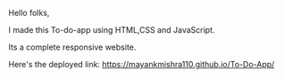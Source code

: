 Hello folks,

I made this To-do-app using HTML,CSS and JavaScript.

Its a complete responsive website.

Here's the deployed link: https://mayankmishra110.github.io/To-Do-App/
